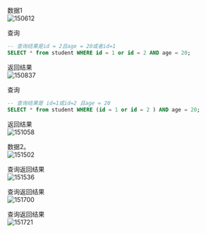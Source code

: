 <div style="text-align: center;"></div>
<!-- more -->  


数据1  
![150612](https://xuemingde.com/pages/image/2022/23/150612.jpg)

查询  
```sql
-- 查询结果是id = 2且age = 20或者id=1
SELECT * from student WHERE id = 1 or id = 2 AND age = 20;
``` 
返回结果  
![150837](https://xuemingde.com/pages/image/2022/23/150837.jpg)

查询  

``` sql
-- 查询结果是 id=1或id=2 且age = 20
SELECT * from student WHERE (id = 1 or id = 2 ) AND age = 20;
```  
返回结果   
![151058](https://xuemingde.com/pages/image/2022/23/151058.jpg)  

数据2。  
![151502](https://xuemingde.com/pages/image/2022/23/151502.jpg)  

查询返回结果  
![151536](https://xuemingde.com/pages/image/2022/23/151536.jpg)  

查询返回结果  
![151700](https://xuemingde.com/pages/image/2022/23/151700.jpg)

查询返回结果  
![151721](https://xuemingde.com/pages/image/2022/23/151721.jpg)


